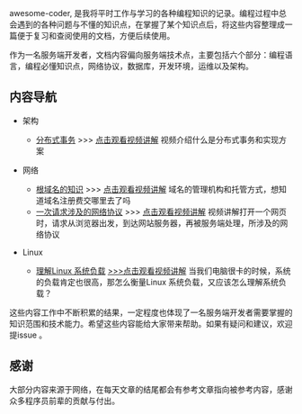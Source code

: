 awesome-coder, 是我将平时工作与学习的各种编程知识的记录。编程过程中总会遇到的各种问题与不懂的知识点，在掌握了某个知识点后，将这些内容整理成一篇便于复习和查阅使用的文档，方便后续使用。

作为一名服务端开发者，文档内容偏向服务端技术点，主要包括六个部分：编程语言，编程必懂知识点，网络协议，数据库，开发环境，运维以及架构。

## 内容导航

- 架构
  - [分布式事务](./distributed/distributedtransaction/distributedtransaction.md) >>> [点击观看视频讲解](https://www.bilibili.com/video/av36614463/) 视频介绍什么是分布式事务和实现方案
- 网络
    - [根域名的知识](./network/root-domain/根域名的知识.md) >>> [点击观看视频讲解](https://www.bilibili.com/video/av37574560/) 域名的管理机构和托管方式，想知道域名注册费交哪里去了吗
    - [一次请求涉及的网络协议](./network/network-protocol/一次请求涉及的网络协议.md) >>> [点击观看视频讲解](https://www.bilibili.com/video/av47725391) 视频讲解打开一个网页时，请求从浏览器出发，到达网站服务器，再被服务端处理，所涉及的网络协议

- Linux
  - [理解Linux 系统负载](./linux/loadaverage/理解Linux系统负载.md) [>>>点击观看视频讲解](https://www.bilibili.com/video/av50493171/) 当我们电脑很卡的时候，系统的负载肯定也很高，那怎么衡量Linux 系统负载，又应该怎么理解系统负载？


这些内容工作中不断积累的结果，一定程度也体现了一名服务端开发者需要掌握的知识范围和技术能力。希望这些内容能给大家带来帮助。如果有疑问和建议，欢迎提issue 。


## 感谢

大部分内容来源于网络，在每天文章的结尾都会有参考文章指向被参考内容，感谢众多程序员前辈的贡献与付出。
